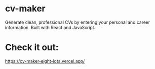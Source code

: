 # cv-maker
Generate clean, professional CVs by entering your personal and career information.
Built with React and JavaScript.
# Check it out: 
https://cv-maker-eight-iota.vercel.app/
